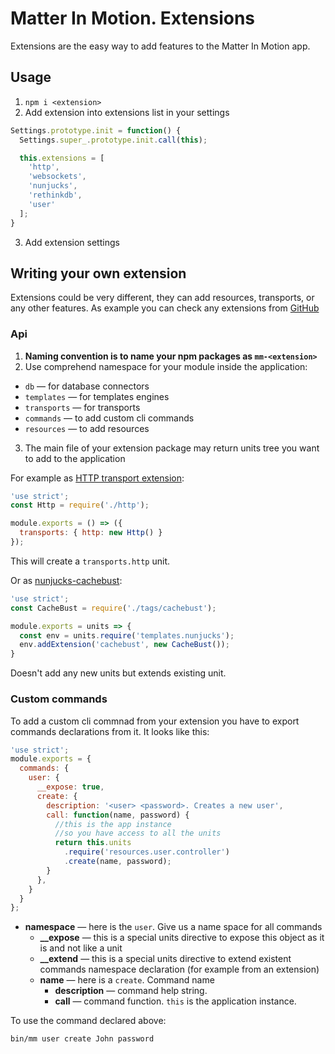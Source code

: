 # Matter In Motion. Extensions

Extensions are the easy way to add features to the Matter In Motion app.

## Usage

1. `npm i <extension>`
2. Add extension into extensions list in your settings

```js
Settings.prototype.init = function() {
  Settings.super_.prototype.init.call(this);

  this.extensions = [
    'http',
    'websockets',
    'nunjucks',
    'rethinkdb',
    'user'
  ];
}
```

3. Add extension settings

## Writing your own extension

Extensions could be very different, they can add resources, transports, or any other features. As example you can check any extensions from [GitHub](https://github.com/matter-in-motion)

### Api

1. **Naming convention is to name your npm packages as `mm-<extension>`**
2. Use comprehend namespace for your module inside the application:
  - `db` — for database connectors
  - `templates` — for templates engines
  - `transports` — for transports
  - `commands` — to add custom cli commands
  - `resources` — to add resources
3. The main file of your extension package may return units tree you want to add to the application

For example as [HTTP transport extension](https://github.com/matter-in-motion/mm-http):

```js
'use strict';
const Http = require('./http');

module.exports = () => ({
  transports: { http: new Http() }
});
```

This will create a `transports.http` unit.

Or as [nunjucks-cachebust](https://github.com/matter-in-motion/mm-nunjucks-cachebust):

```js
'use strict';
const CacheBust = require('./tags/cachebust');

module.exports = units => {
  const env = units.require('templates.nunjucks');
  env.addExtension('cachebust', new CacheBust());
}
```

Doesn't add any new units but extends existing unit.

### Custom commands

To add a custom cli commnad from your extension you have to export commands declarations from it. It looks like this:

```js
'use strict';
module.exports = {
  commands: {
    user: {
      __expose: true,
      create: {
        description: '<user> <password>. Creates a new user',
        call: function(name, password) {
          //this is the app instance
          //so you have access to all the units
          return this.units
            .require('resources.user.controller')
            .create(name, password);
        }
      },
    }
  }
};
```

* **namespace** — here is the `user`. Give us a name space for all commands
  - **__expose** — this is a special units directive to expose this object as it is and not like a unit
  - **__extend** — this is a special units directive to extend existent commands namespace declaration (for example from an extension)
  - **name** — here is a `create`. Command name
    + **description** — command help string.
    + **call** — command function. `this` is the application instance.

To use the command declared above:

`bin/mm user create John password`




